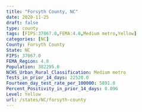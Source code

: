 ```yaml
---
title: "Forsyth County, NC"
date: 2020-11-25
draft: false
type: county
tags: [FIPS:37067.0,FEMA:4.0,Medium metro,Yellow]
categories: [NC]
County: Forsyth County
State: NC
FIPS: 37067.0
FEMA_Region: 4.0
Population: 382295.0
NCHS_Urban_Rural_Classification: Medium metro
Tests_in_prior_14_days: 22520.0
Fourteen_day_test_rate_per_100000: 5891.0
Percent_Positivity_in_prior_14_days: 0.096
Level: Yellow
url: /states/NC/forsyth-county
---
```



